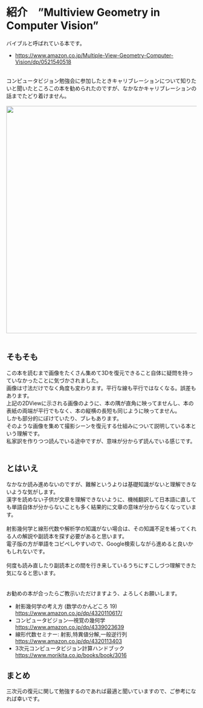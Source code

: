 # 紹介　”Multiview Geometry in Computer Vision”
バイブルと呼ばれている本です。<br>
- https://www.amazon.co.jp/Multiple-View-Geometry-Computer-Vision/dp/0521540518


<br>
コンピュータビジョン勉強会に参加したときキャリブレーションについて知りたいと聞いたところこの本を勧められたのですが、なかなかキャリブレーションの話までたどり着けません。<br><br>
<img src="https://github.com/nakanomuramoto/AdventCalendar2020MJ/blob/main/images/Day20_1.png" width="600"><br><br>

## そもそも
この本を読むまで画像をたくさん集めて3Dを復元できること自体に疑問を持っていなかったことに気づかされました。<br>
画像は寸法だけでなく角度も変わります。平行な線も平行ではなくなる。誤差もあります。<br>
上記の2DViewに示される画像のように、本の隅が直角に映ってませんし、本の表紙の両端が平行でもなく、本の縦横の長短も同じように映ってません。<br>
しかも部分的にぼけていたり、ブレもあります。<br>
そのような画像を集めて撮影シーンを復元する仕組みについて説明している本という理解です。<br>
私家訳を作りつつ読んでいる途中ですが、意味が分からず読んでいる感じです。<br>
<br>
## とはいえ
なかなか読み進めないのですが、難解というよりは基礎知識がないと理解できないような気がします。<br>
漢字を読めない子供が文章を理解できないように、機械翻訳して日本語に直しても単語自体が分からないことも多く結果的に文章の意味が分からなくなっています。<br><br>
射影幾何学と線形代数や解析学の知識がない場合は、その知識不足を補ってくれる人の解説や副読本を探す必要があると思います。<br>
電子版の方が単語をコピペしやすいので、Google検索しながら進めると良いかもしれないです。<br><br>
何度も読み直したり副読本との間を行き来しているうちにすこしづつ理解できた気になると思います。<br>
<br>
<br>
お勧めの本が合ったらご教示いただけますよう、よろしくお願いします。<br>
- 射影幾何学の考え方 (数学のかんどころ 19)　https://www.amazon.co.jp/dp/4320110617/
- コンピュータビジョン―視覚の幾何学　https://www.amazon.co.jp/dp/4339023639
- 線形代数セミナー: 射影,特異値分解,一般逆行列　https://www.amazon.co.jp/dp/4320113403
- 3次元コンピュータビジョン計算ハンドブック　https://www.morikita.co.jp/books/book/3016


## まとめ
三次元の復元に関して勉強するのであれば最適と聞いていますので、ご参考になれば幸いです。<br>
